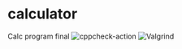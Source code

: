 # calculator
Calc program final
![cppcheck-action](https://github.com/99002521/calculator/workflows/cppcheck-action/badge.svg)
![Valgrind](https://github.com/99002491/activity4/workflows/Valgrind/badge.svg)
